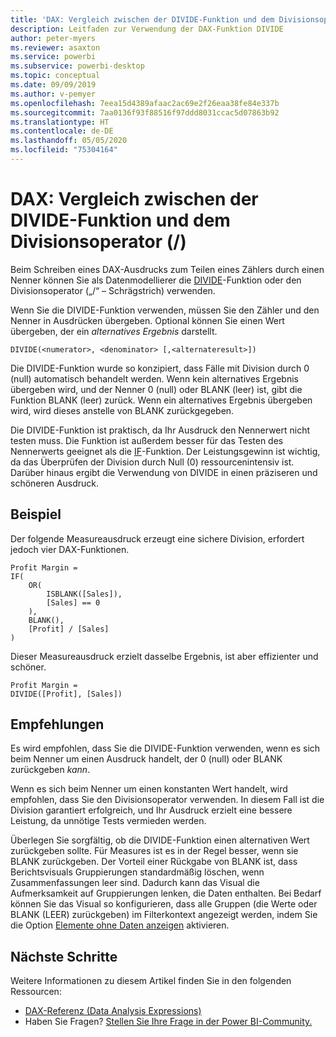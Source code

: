 ```yaml
---
title: 'DAX: Vergleich zwischen der DIVIDE-Funktion und dem Divisionsoperator (/)'
description: Leitfaden zur Verwendung der DAX-Funktion DIVIDE
author: peter-myers
ms.reviewer: asaxton
ms.service: powerbi
ms.subservice: powerbi-desktop
ms.topic: conceptual
ms.date: 09/09/2019
ms.author: v-pemyer
ms.openlocfilehash: 7eea15d4389afaac2ac69e2f26eaa38fe84e337b
ms.sourcegitcommit: 7aa0136f93f88516f97ddd8031ccac5d07863b92
ms.translationtype: HT
ms.contentlocale: de-DE
ms.lasthandoff: 05/05/2020
ms.locfileid: "75304164"
---
```

# <a name="dax-divide-function-vs-divide-operator-"></a>DAX: Vergleich zwischen der DIVIDE-Funktion und dem Divisionsoperator (/)

Beim Schreiben eines DAX-Ausdrucks zum Teilen eines Zählers durch einen Nenner können Sie als Datenmodellierer die [DIVIDE](/dax/divide-function-dax)-Funktion oder den Divisionsoperator („/“ – Schrägstrich) verwenden.

Wenn Sie die DIVIDE-Funktion verwenden, müssen Sie den Zähler und den Nenner in Ausdrücken übergeben. Optional können Sie einen Wert übergeben, der ein _alternatives Ergebnis_ darstellt.

```dax
DIVIDE(<numerator>, <denominator> [,<alternateresult>])
```

Die DIVIDE-Funktion wurde so konzipiert, dass Fälle mit Division durch 0 (null) automatisch behandelt werden. Wenn kein alternatives Ergebnis übergeben wird, und der Nenner 0 (null) oder BLANK (leer) ist, gibt die Funktion BLANK (leer) zurück. Wenn ein alternatives Ergebnis übergeben wird, wird dieses anstelle von BLANK zurückgegeben.

Die DIVIDE-Funktion ist praktisch, da Ihr Ausdruck den Nennerwert nicht testen muss. Die Funktion ist außerdem besser für das Testen des Nennerwerts geeignet als die [IF](/dax/if-function-dax)-Funktion. Der Leistungsgewinn ist wichtig, da das Überprüfen der Division durch Null (0) ressourcenintensiv ist. Darüber hinaus ergibt die Verwendung von DIVIDE in einen präziseren und schöneren Ausdruck.

## <a name="example"></a>Beispiel

Der folgende Measureausdruck erzeugt eine sichere Division, erfordert jedoch vier DAX-Funktionen.

```dax
Profit Margin =
IF(
    OR(
        ISBLANK([Sales]),
        [Sales] == 0
    ),
    BLANK(),
    [Profit] / [Sales]
)
```

Dieser Measureausdruck erzielt dasselbe Ergebnis, ist aber effizienter und schöner.

```dax
Profit Margin =
DIVIDE([Profit], [Sales])
```

## <a name="recommendations"></a>Empfehlungen

Es wird empfohlen, dass Sie die DIVIDE-Funktion verwenden, wenn es sich beim Nenner um einen Ausdruck handelt, der 0 (null) oder BLANK zurückgeben _kann_.

Wenn es sich beim Nenner um einen konstanten Wert handelt, wird empfohlen, dass Sie den Divisionsoperator verwenden. In diesem Fall ist die Division garantiert erfolgreich, und Ihr Ausdruck erzielt eine bessere Leistung, da unnötige Tests vermieden werden.

Überlegen Sie sorgfältig, ob die DIVIDE-Funktion einen alternativen Wert zurückgeben sollte. Für Measures ist es in der Regel besser, wenn sie BLANK zurückgeben. Der Vorteil einer Rückgabe von BLANK ist, dass Berichtsvisuals Gruppierungen standardmäßig löschen, wenn Zusammenfassungen leer sind. Dadurch kann das Visual die Aufmerksamkeit auf Gruppierungen lenken, die Daten enthalten. Bei Bedarf können Sie das Visual so konfigurieren, dass alle Gruppen (die Werte oder BLANK (LEER) zurückgeben) im Filterkontext angezeigt werden, indem Sie die Option [Elemente ohne Daten anzeigen](../desktop-show-items-no-data.md) aktivieren.

## <a name="next-steps"></a>Nächste Schritte

Weitere Informationen zu diesem Artikel finden Sie in den folgenden Ressourcen:

- [DAX-Referenz (Data Analysis Expressions)](/dax/)
- Haben Sie Fragen? [Stellen Sie Ihre Frage in der Power BI-Community.](https://community.powerbi.com/)
